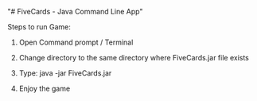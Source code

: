 "# FiveCards - Java Command Line App" 

Steps to run Game:

1.  Open Command prompt / Terminal

2.  Change directory to the same directory where FiveCards.jar file exists

3.  Type: java -jar FiveCards.jar

4.  Enjoy the game
